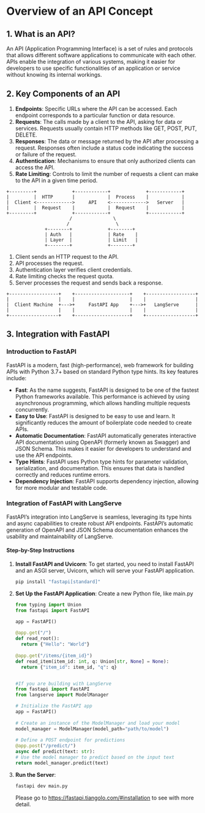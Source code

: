 # Overview of an API Concept

## 1. What is an API?

An API (Application Programming Interface) is a set of rules and protocols that allows different software applications to communicate with each other. APIs enable the integration of various systems, making it easier for developers to use specific functionalities of an application or service without knowing its internal workings.

## 2. Key Components of an API

1. **Endpoints**: Specific URLs where the API can be accessed. Each endpoint corresponds to a particular function or data resource.
2. **Requests**: The calls made by a client to the API, asking for data or services. Requests usually contain HTTP methods like GET, POST, PUT, DELETE.
3. **Responses**: The data or message returned by the API after processing a request. Responses often include a status code indicating the success or failure of the request.
4. **Authentication**: Mechanisms to ensure that only authorized clients can access the API.
5. **Rate Limiting**: Controls to limit the number of requests a client can make to the API in a given time period.


```plaintext
+---------+             +------------+             +------------+
|         |  HTTP       |            |  Process    |            |
|  Client <------------->     API    <------------->   Server   |
|         |  Request    |            |  Request    |            |
+---------+             +------------+             +------------+
                       /               \
                      /                 \
              +--------+             +--------+
              | Auth   |             | Rate    |
              | Layer  |             | Limit   |
              +--------+             +--------+
```
1. Client sends an HTTP request to the API.
2. API processes the request.
3. Authentication layer verifies client credentials.
4. Rate limiting checks the request quota.
5. Server processes the request and sends back a response.
   
```plaintext
+------------------+    +--------------------+    +------------------+
|                  |    |                    |    |                  |
|  Client Machine  +--->+     FastAPI App    +--->+   LangServe      |
|                  |    |                    |    |                  |
+------------------+    +--------------------+    +------------------+
```

## 3. Integration with FastAPI

### Introduction to FastAPI

FastAPI is a modern, fast (high-performance), web framework for building APIs with Python 3.7+ based on standard Python type hints. Its key features include:

- **Fast**: As the name suggests, FastAPI is designed to be one of the fastest Python frameworks available. This performance is achieved by using asynchronous programming, which allows handling multiple requests concurrently.
- **Easy to Use**: FastAPI is designed to be easy to use and learn. It significantly reduces the amount of boilerplate code needed to create APIs.
- **Automatic Documentation**: FastAPI automatically generates interactive API documentation using OpenAPI (formerly known as Swagger) and JSON Schema. This makes it easier for developers to understand and use the API endpoints.
- **Type Hints**: FastAPI uses Python type hints for parameter validation, serialization, and documentation. This ensures that data is handled correctly and reduces runtime errors.
- **Dependency Injection**: FastAPI supports dependency injection, allowing for more modular and testable code.

### Integration of FastAPI with LangServe

FastAPI’s integration into LangServe is seamless, leveraging its type hints and async capabilities to create robust API endpoints. FastAPI’s automatic generation of OpenAPI and JSON Schema documentation enhances the usability and maintainability of LangServe.

#### Step-by-Step Instructions

1. **Install FastAPI and Uvicorn**:
   To get started, you need to install FastAPI and an ASGI server, Uvicorn, which will serve your FastAPI application.

   ```bash
   pip install "fastapi[standard]"
   ```
2. **Set Up the FastAPI Application**:
   Create a new Python file, like main.py
   ```python
   from typing import Union
   from fastapi import FastAPI

   app = FastAPI()
    
   @app.get("/")
   def read_root():
     return {"Hello": "World"}
    
   @app.get("/items/{item_id}")
   def read_item(item_id: int, q: Union[str, None] = None):
     return {"item_id": item_id, "q": q}

   
   #If you are building with LangServe
   from fastapi import FastAPI
   from langserve import ModelManager
   
   # Initialize the FastAPI app
   app = FastAPI()
    
   # Create an instance of the ModelManager and load your model
   model_manager = ModelManager(model_path="path/to/model")
    
   # Define a POST endpoint for predictions
   @app.post("/predict/")
   async def predict(text: str):
   # Use the model manager to predict based on the input text
   return model_manager.predict(text)
   ```
   
4. **Run the Server**:
   ```bash
   fastapi dev main.py
   ```
   Please go to https://fastapi.tiangolo.com/#installation to see with more detail.
